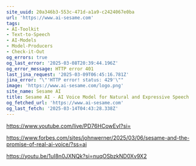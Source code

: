 ```yaml
---
site_uuid: 20a346b3-553c-471d-a1a9-c2424067e0ba
url: 'https://www.ai-sesame.com'
tags:
- AI-Toolkit
- Text-to-Speech
- AI-Models
- Model-Producers
- Check-it-Out
og_errors: true
og_last_error: '2025-03-08T20:39:44.196Z'
og_error_message: HTTP error 401
last_jina_request: '2025-03-09T06:45:16.781Z'
jina_error: "\"'HTTP error! status: 429'\""
image: 'https://www.ai-sesame.com/logo.png'
site_name: Sesame AI
title: Sesame AI - AI Voice Model for Natural and Expressive Speech
og_fetched_url: 'https://www.ai-sesame.com'
og_last_fetch: '2025-03-14T04:43:28.338Z'
---
```

https://www.youtube.com/live/PD76HCowEvI?si=

https://www.forbes.com/sites/johnwerner/2025/03/06/sesame-and-the-promise-of-real-ai-voice/?ss=ai

https://youtu.be/1uI8n0JXNQk?si=nuqOSbzkND0Xv9X2
